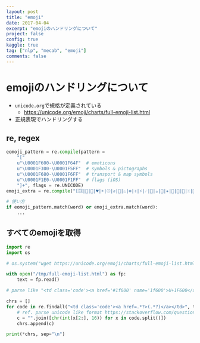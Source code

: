 ```yaml
---
layout: post
title: "emoji"
date: 2017-04-04
excerpt: "emojiのハンドリングについて"
project: false
config: true
kaggle: true
tag: ["nlp", "mecab", "emoji"]
comments: false
---
```


# emojiのハンドリングについて
 - `unicode.org`で規格が定義されている
   - https://unicode.org/emoji/charts/full-emoji-list.html 
 - 正規表現でハンドリングする

## re, regex

```python
eomoji_pattern = re.compile(pattern = 
	"["
	u"\U0001F600-\U0001F64F"  # emoticons
	u"\U0001F300-\U0001F5FF"  # symbols & pictographs
	u"\U0001F680-\U0001F6FF"  # transport & map symbols
	u"\U0001F1E0-\U0001F1FF"  # flags (iOS)
    "]+", flags = re.UNICODE)
emoji_extra = re.compile("[🈁|🤣|🤗|♥|☀|⚾|✊|🤔|♨|❄|✌|⚡|☄|🥇|☕|🦁|✈|🥜|🤭|🦄|🀄|🦋|🦊|⏰|🤩|🥂|⬇|🥞|🦑|🤦|🥝]")

# 使い方
if eomoji_pattern.match(word) or emoji_extra.match(word):
    ...
```

## すべてのemojiを取得

```python
import re
import os

# os.system("wget https://unicode.org/emoji/charts/full-emoji-list.html -O /tmp/full-emoji-list.html")

with open("/tmp/full-emoji-list.html") as fp:
    text = fp.read()

# parse like "<td class='code'><a href='#1f600' name='1f600'>U+1F600</a></td>"

chrs = []
for code in re.findall("<td class='code'><a href=.*?>(.*?)</a></td>", text):
	# ref. parse unicode like format https://stackoverflow.com/questions/41597657/converting-from-u-unicode-string-definition-to-true-unicode-character
    c = "".join([chr(int(x[2:], 16)) for x in code.split()])
    chrs.append(c)

print(*chrs, sep="\n")
```
